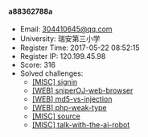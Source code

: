 #### a88362788a  

* Email: 304410645@qq.com  
* University: 瑞安第三小学  
* Register Time: 2017-05-22 08:52:15  
* Register IP: 120.199.45.98  
* Score: 316  
* Solved challenges: 
  * [[MISC] signin](https://github.com/SniperOJ/Challenges/blob/master/misc/signin.json)  
  * [[WEB] sniperOJ-web-browser](https://github.com/SniperOJ/Challenges/blob/master/web/sniperOJ-web-browser.json)  
  * [[WEB] md5-vs-injection](https://github.com/SniperOJ/Challenges/blob/master/web/md5-vs-injection.json)  
  * [[WEB] php-weak-type](https://github.com/SniperOJ/Challenges/blob/master/web/php-weak-type.json)  
  * [[MISC] source](https://github.com/SniperOJ/Challenges/blob/master/misc/source.json)  
  * [[MISC] talk-with-the-ai-robot](https://github.com/SniperOJ/Challenges/blob/master/misc/talk-with-the-ai-robot.json)  
